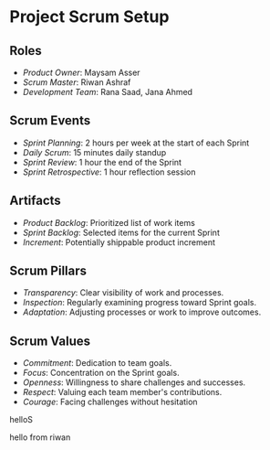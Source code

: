 # Project Scrum Setup

## Roles
- *Product Owner*: Maysam Asser
- *Scrum Master*: Riwan Ashraf
- *Development Team*: Rana Saad, Jana Ahmed 

## Scrum Events
- *Sprint Planning*: 2 hours per week at the start of each Sprint 
- *Daily Scrum*: 15 minutes daily standup
- *Sprint Review*: 1 hour the end of the Sprint
- *Sprint Retrospective*: 1 hour reflection session

## Artifacts
- *Product Backlog*: Prioritized list of work items
- *Sprint Backlog*: Selected items for the current Sprint
- *Increment*: Potentially shippable product increment

## Scrum Pillars
- *Transparency*: Clear visibility of work and processes.
- *Inspection*: Regularly examining progress toward Sprint goals.
- *Adaptation*: Adjusting processes or work to improve outcomes.

## Scrum Values
- *Commitment*: Dedication to team goals.
- *Focus*: Concentration on the Sprint goals.
- *Openness*: Willingness to share challenges and successes.
- *Respect*: Valuing each team member's contributions.
- *Courage*: Facing challenges without hesitation

helloS

hello from riwan